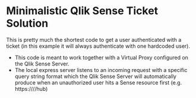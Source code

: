 # Minimalistic Qlik Sense Ticket Solution

This is pretty much the shortest code to get a user authenticated with a ticket (in this example it will always authenticate 
with one hardcoded user). 

* This code is meant to work together with a Virtual Proxy configured on the Qlik Sense Server. 
* The local express server listens to an incoming request with a specific query string format which the Qlik Sense Server 
will automatically produce when an unauthorized user hits a Sense resource first (e.g. https://<yourserver>/<vproxy>/hub)
  
